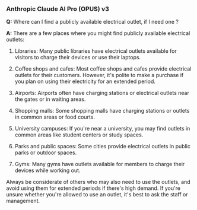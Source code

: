 ### Anthropic Claude AI Pro (OPUS) v3

**Q:** Where can I find a publicly available electrical outlet, if I need one ?

**A:** There are a few places where you might find publicly available electrical outlets:

1. Libraries: Many public libraries have electrical outlets available for visitors to charge their devices or use their laptops.

2. Coffee shops and cafes: Most coffee shops and cafes provide electrical outlets for their customers. However, it's polite to make a purchase if you plan on using their electricity for an extended period.

3. Airports: Airports often have charging stations or electrical outlets near the gates or in waiting areas.

4. Shopping malls: Some shopping malls have charging stations or outlets in common areas or food courts.

5. University campuses: If you're near a university, you may find outlets in common areas like student centers or study spaces.

6. Parks and public spaces: Some cities provide electrical outlets in public parks or outdoor spaces.

7. Gyms: Many gyms have outlets available for members to charge their devices while working out.

Always be considerate of others who may also need to use the outlets, and avoid using them for extended periods if there's high demand. If you're unsure whether you're allowed to use an outlet, it's best to ask the staff or management.
